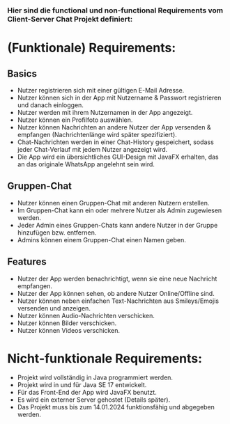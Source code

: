 ### Hier sind die **functional** und **non-functional Requirements** vom Client-Server Chat Projekt definiert:


# (Funktionale) Requirements:
## Basics
- Nutzer registrieren sich mit einer gültigen E-Mail Adresse.
- Nutzer können sich in der App mit Nutzername & Passwort registrieren und danach einloggen.
- Nutzer werden mit ihrem Nutzernamen in der App angezeigt.
- Nutzer können ein Profilfoto auswählen.
- Nutzer können Nachrichten an andere Nutzer der App versenden & empfangen (Nachrichtenlänge wird später spezifiziert).
- Chat-Nachrichten werden in einer Chat-History gespeichert, sodass jeder Chat-Verlauf mit jedem Nutzer angezeigt wird.
- Die App wird ein übersichtliches GUI-Design mit JavaFX erhalten, das an das originale WhatsApp angelehnt sein wird.


## Gruppen-Chat
- Nutzer können einen Gruppen-Chat mit anderen Nutzern erstellen.
- Im Gruppen-Chat kann ein oder mehrere Nutzer als Admin zugewiesen werden.
- Jeder Admin eines Gruppen-Chats kann andere Nutzer in der Gruppe hinzufügen bzw. entfernen.
- Admins können einem Gruppen-Chat einen Namen geben.

## Features
- Nutzer der App werden benachrichtigt, wenn sie eine neue Nachricht empfangen.
- Nutzer der App können sehen, ob andere Nutzer Online/Offline sind.
- Nutzer können neben einfachen Text-Nachrichten aus Smileys/Emojis versenden und anzeigen.
- Nutzer können Audio-Nachrichten verschicken.
- Nutzer können Bilder verschicken.
- Nutzer können Videos verschicken.


# Nicht-funktionale Requirements:
- Projekt wird vollständig in Java programmiert werden.
- Projekt wird in und für Java SE 17 entwickelt.
- Für das Front-End der App wird JavaFX benutzt.
- Es wird ein externer Server gehostet (Details später).
- Das Projekt muss bis zum 14.01.2024 funktionsfähig und abgegeben werden.